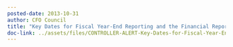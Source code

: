 ```yaml
---
posted-date: 2013-10-31
author: CFO Council
title: "Key Dates for Fiscal Year-End Reporting and the	Financial Report of the	United States Government"
doc-link: ../assets/files/CONTROLLER-ALERT-Key-Dates-for-Fiscal-Year-End-Reporting-and-the-Financial-Report-of-the-United-States-Government.pdf
---
```

